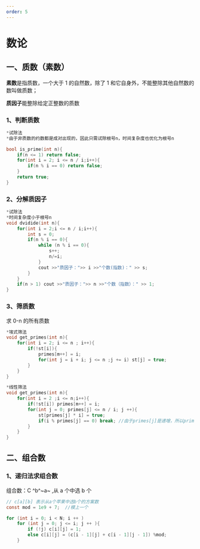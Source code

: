 ```yaml
---
order: 5
---
```


# 数论

## 一、质数（素数）

**素数**是指质数，一个大于 1 的自然数，除了 1 和它自身外，不能整除其他自然数的数叫做质数；

**质因子**能整除给定正整数的质数

### 1、判断质数

```C
*试除法
*由于非质数的约数都是成对出现的，因此只需试除根号n，时间复杂度也优化为根号n

bool is_prime(int n){
    if(n <= 1) return false;
    for(int i = 2; i <= n / i;i++){
        if(n % i == 0) return false;
    }
    return true;
}
```

### 2、分解质因子

```C
*试除法
*时间复杂度小于根号n
void dvidide(int n){
	for(int i = 2;i <= n / i;i++){
        int s = 0;
        if(n % i == 0){
            while (n % i == 0){
                s++;
                n/=i;
            }
            cout >>"质因子：">> i >>"个数(指数)：" >> s;
        }
    }
    if(n > 1) cout >>"质因子：">> n >>"个数（指数）：" >> 1;
}
```

### 3、筛质数

求 0-n 的所有质数

```c
*埃式筛法
void get_primes(int n){
	for(int i = 2; i <= n ; i++){
		if(!st[i]){
			primes[m++] = i;
			for(int j = i + i; j <= n ;j += i) st[j] = true;
		}
	}
}

*线性筛法
void get_primes(int n){
    for(int i = 2 ;i <= n;i++){
        if(!st[i]) primes[m++] = i;
        for(int j = 0; primes[j] <= n / i; j ++){
            st[primes[j] * i] = true;
            if(i % primes[j] == 0) break; //由于primes[j]是递增，所以primes[j]一定是i的最小质因子（去除合数）
        }
    }
}
```

## 二、组合数

### 1、递归法求组合数

组合数：C ^b^~a~ ,从 a 个中选 b 个

```c
// c[a][b] 表示从a个苹果中选b个的方案数
const mod = 1e9 + 7;  //模上一个

for (int i = 0; i < N; i ++ )
    for (int j = 0; j <= i; j ++ ){
        if (!j) c[i][j] = 1;
        else c[i][j] = (c[i - 1][j] + c[i - 1][j - 1]) %mod;
    }

```
